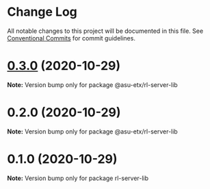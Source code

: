 # Change Log

All notable changes to this project will be documented in this file.
See [Conventional Commits](https://conventionalcommits.org) for commit guidelines.

# [0.3.0](http://github.com/jstanley70/ETX-ASU/ring-leader/compare/@asu-etx/rl-server-lib@0.2.0...@asu-etx/rl-server-lib@0.3.0) (2020-10-29)

**Note:** Version bump only for package @asu-etx/rl-server-lib





# 0.2.0 (2020-10-29)

**Note:** Version bump only for package @asu-etx/rl-server-lib





# 0.1.0 (2020-10-29)

**Note:** Version bump only for package rl-server-lib
